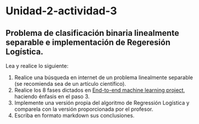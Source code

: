 # Unidad-2-actividad-3
## Problema de clasificación binaria linealmente separable e implementación de Regeresión Logística.

Lea y realice lo siguiente:

1. Realice una búsqueda en internet de un problema linealmente separable (se recomienda sea de un artículo científico).
2. Realice los 8 fases dictados en [End-to-end machine learning project](https://github.com/applied-data-mining-master/fundamentos/blob/master/tema_3.ipynb), haciendo énfasis en el paso 3.
3. Implemente una versión propia del algoritmo de Regressión Logística y comparela con la versión proporcionada por el profesor.
4. Escriba en formato markdown sus conclusiones.
